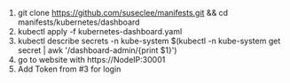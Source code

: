 1. git clone https://github.com/suseclee/manifests.git && cd manifests/kubernetes/dashboard
2. kubectl apply -f kubernetes-dashboard.yaml
3. kubectl describe secrets -n kube-system $(kubectl -n kube-system get secret | awk '/dashboard-admin/{print $1}')
4. go to website with https://NodeIP:30001
5. Add Token from #3 for login
